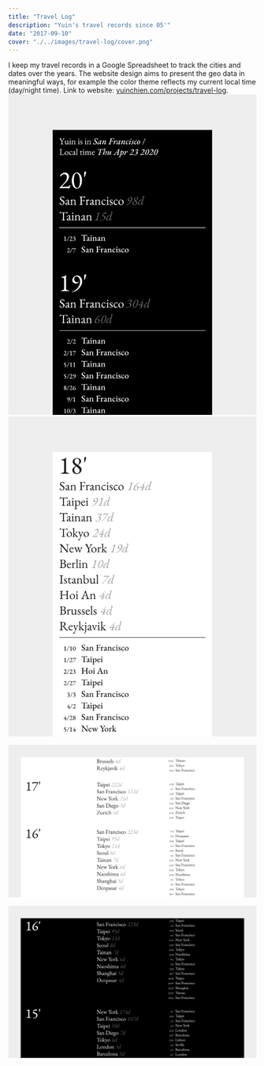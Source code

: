 ```yaml
---
title: "Travel Log"
description: "Yuin's travel records since 05'"
date: "2017-09-10"
cover: "./../images/travel-log/cover.png"
---
```


<div class="text">I keep my travel records in a Google Spreadsheet to track the cities and dates over the years. The website design aims to present the geo data in meaningful ways, for example the color theme reflects my current local time (day/night time). Link to website: <a href="https://yuinchien.com/projects/travel-log/" target="_blank">yuinchien.com/projects/travel-log</a>.</div>

<div class="row two">
  <img src="./../images/travel-log/3.png" />
  <img src="./../images/travel-log/4.png" />
</div>

![Travel Log](./../images/travel-log/0.png)

![Travel Log](./../images/travel-log/1.png)
